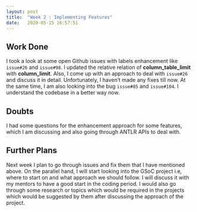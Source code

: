 ```yaml
---
layout: post
title:  "Week 2 : Implementing Features"
date:   2020-05-15 16:57:51
---
```


## Work Done
I took a look at some open Github issues with labels enhancement like `issue#26` and `issue#98`. I updated the relative relation of **column_table_limit** with **column_limit**. Also, I come up with an approach to deal with `issue#26` and discuss it in detail. Unfortunately, I haven’t made any fixes till now. At the same time, I am also looking into the bug `issue#85` and `issue#104`. I understand the codebase in a better way now.

## Doubts
I had some questions for the enhancement approach for some features, which I am discussing and also going through ANTLR APIs to deal with.

## Further Plans
Next week I plan to go through issues and fix them that I have mentioned above. On the parallel hand, I will start looking into the GSoC project i.e, where to start on and what approach we should follow. I will discuss it with my mentors to have a good start in the coding period. I would also go through some research or topics which would be required in the projects which would be suggested by them after discussing the approach of the project.
